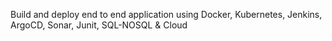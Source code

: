 Build and deploy end to end application using Docker, Kubernetes, Jenkins, ArgoCD, Sonar, Junit, SQL-NOSQL & Cloud
